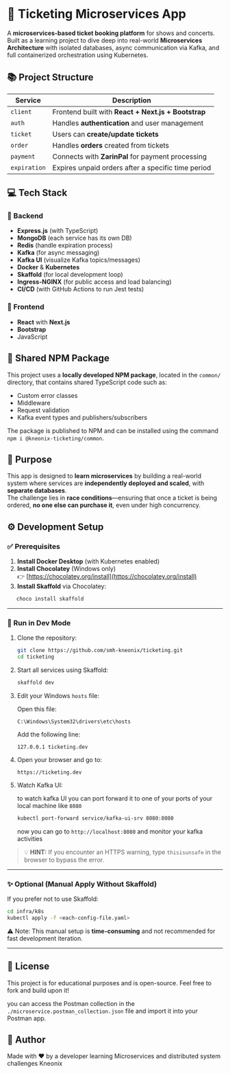 # 📄 Ticketing Microservices App

A **microservices-based ticket booking platform** for shows and concerts. Built as a learning project to dive deep into real-world **Microservices Architecture** with isolated databases, async communication via Kafka, and full containerized orchestration using Kubernetes.


## 📚 Project Structure

| Service     | Description                                                       |
|-------------|-------------------------------------------------------------------|
| `client`    | Frontend built with **React + Next.js + Bootstrap**               |
| `auth`      | Handles **authentication** and user management                    |
| `ticket`    | Users can **create/update tickets**                               |
| `order`     | Handles **orders** created from tickets                           |
| `payment`   | Connects with **ZarinPal** for payment processing                 |
| `expiration`| Expires unpaid orders after a specific time period                |

## 💻 Tech Stack

### 🔧 Backend
- **Express.js** (with TypeScript)
- **MongoDB** (each service has its own DB)
- **Redis** (handle expiration process)
- **Kafka** (for async messaging)
- **Kafka UI** (visualize Kafka topics/messages)
- **Docker** & **Kubernetes**
- **Skaffold** (for local development loop)
- **Ingress-NGINX** (for public access and load balancing)
- **CI/CD** (with GitHub Actions to run Jest tests)

### 🎨 Frontend
- **React** with **Next.js**
- **Bootstrap**
- JavaScript

## 🤝 Shared NPM Package

This project uses a **locally developed NPM package**, located in the `common/` directory, that contains shared TypeScript code such as:
- Custom error classes
- Middleware
- Request validation
- Kafka event types and publishers/subscribers

The package is published to NPM and can be installed using the command `npm i @kneonix-ticketing/common`.


## 🚀 Purpose

This app is designed to **learn microservices** by building a real-world system where services are **independently deployed and scaled**, with **separate databases**.  
The challenge lies in **race conditions**—ensuring that once a ticket is being ordered, **no one else can purchase it**, even under high concurrency.

## ⚙️ Development Setup

### ✅ Prerequisites

1. **Install Docker Desktop** (with Kubernetes enabled)
2. **Install Chocolatey** (Windows only)  
   👉 [https://chocolatey.org/install](https://chocolatey.org/install)
3. **Install Skaffold** via Chocolatey:
   
```bash
   choco install skaffold
```

---

### 🏃 Run in Dev Mode

1. Clone the repository:

   ```bash
   git clone https://github.com/smh-kneonix/ticketing.git
   cd ticketing
   ```

2. Start all services using Skaffold:

   ```bash
   skaffold dev
   ```

3. Edit your Windows `hosts` file:

   Open this file:

   ```
   C:\Windows\System32\drivers\etc\hosts
   ```

   Add the following line:

   ```
   127.0.0.1 ticketing.dev
   ```

4. Open your browser and go to:

   ```
   https://ticketing.dev
   ```

5. Watch Kafka UI:

    to watch kafka UI you can port forward it to one of your ports of your local machine like `8080`
    ```bash
    kubectl port-forward service/kafka-ui-srv 8080:8080
    ```
    now you can go to `http://localhost:8080` and monitor your kafka activities

> 💡 **HINT:** If you encounter an HTTPS warning, type `thisisunsafe` in the browser to bypass the error.

---

### ✨ Optional (Manual Apply Without Skaffold)

If you prefer not to use Skaffold:

```bash
cd infra/k8s
kubectl apply -f <each-config-file.yaml>
```

⚠️ Note: This manual setup is **time-consuming** and not recommended for fast development iteration.

---

## 🔗 License

This project is for educational purposes and is open-source.
Feel free to fork and build upon it!

you can access the Postman collection in the `./microservice.postman_collection.json` file and import it into your Postman app.


## 👤 Author

Made with ❤️ by a developer learning Microservices and distributed system challenges Kneonix